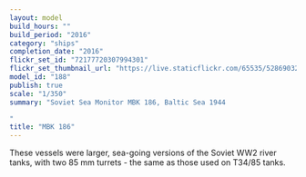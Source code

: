 ```yaml
---
layout: model
build_hours: ""
build_period: "2016"
category: "ships"
completion_date: "2016"
flickr_set_id: "72177720307994301"
flickr_set_thumbnail_url: "https://live.staticflickr.com/65535/52869032543_00465d6c76_m.jpg"
model_id: "188"
publish: true
scale: "1/350"
summary: "Soviet Sea Monitor MBK 186, Baltic Sea 1944

"
title: "MBK 186"
---
```


These vessels were larger, sea-going versions of the Soviet WW2 river tanks, with two 85 mm turrets - the same as those used on T34/85 tanks.
